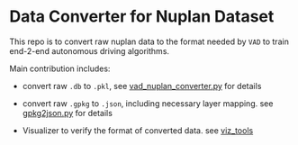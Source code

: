 # Data Converter for Nuplan Dataset

This repo is to convert raw nuplan data to the format needed by `VAD` to train end-2-end autonomous driving algorithms.

Main contribution includes:

- convert raw `.db` to `.pkl`, see [vad_nuplan_converter.py](scripts/vad_nuplan_converter.py) for details

- convert raw `.gpkg` to `.json`, including necessary layer mapping. see [gpkg2json.py](scripts/gpkg2json.py) for details

- Visualizer to verify the format of converted data. see [viz_tools](viz_tools)